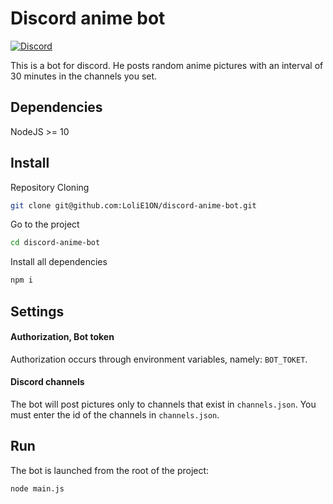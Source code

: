 # Discord anime bot

[![Discord](https://discordapp.com/api/guilds/509065700401348630/widget.png)](http://discord.gg/fTHssTP)

This is a bot for discord.
He posts random anime pictures with an interval of 30 minutes in the channels you set.

## Dependencies
NodeJS >= 10

## Install

Repository Cloning

```bash
git clone git@github.com:LoliE1ON/discord-anime-bot.git
```

Go to the project

```bash
cd discord-anime-bot
```

Install all dependencies

```bash
npm i
```

## Settings

#### Authorization, Bot token

Authorization occurs through environment variables, namely: `BOT_TOKET`.

#### Discord channels

The bot will post pictures only to channels that exist in `channels.json`.
You must enter the id of the channels in `channels.json`.

## Run
The bot is launched from the root of the project:
```bash
node main.js
```


